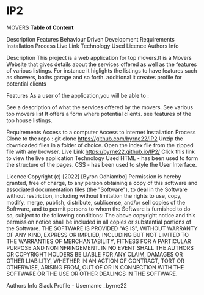# IP2
MOVERS
**Table of Content**

Description
Features
Behaviour Driven Development
Requirements
Installation Process
Live Link
Technology Used
Licence
Authors Info

Description
This project is a web application for top movers.It is a Movers Website that gives details about the services offered as well as the features of various listings. For instance it higlights the listings to have features such as showers, baths garage and so forth. additional it creates profile for potential clients

Features
As a user of the application,you will be able to :

See a description of what the services offered by the movers.
See various top movers list
It offers a form where potential clients.
see features of the top house listings.

Requirements
Access to a computer
Access to internet
Installation Process
Clone to the repo : git clone https://github.com/byrne22/IP2
Unzip the downloaded files in a folder of choice.
Open the index file from the zipped file with any browser.
Live Link https://byrne22.github.io/IP2/
Click this link to view the live application 
Technology Used
HTML - has been used to form the structure of the pages.
CSS - has been used to style the User Interface.

Licence
Copyright (c) [2022] [Byron Odhiambo] Permission is hereby granted, free of charge, to any person obtaining a copy of this software and associated documentation files (the "Software"), to deal in the Software without restriction, including without limitation the rights to use, copy, modify, merge, publish, distribute, sublicense, and/or sell copies of the Software, and to permit persons to whom the Software is furnished to do so, subject to the following conditions: The above copyright notice and this permission notice shall be included in all copies or substantial portions of the Software. THE SOFTWARE IS PROVIDED "AS IS", WITHOUT WARRANTY OF ANY KIND, EXPRESS OR IMPLIED, INCLUDING BUT NOT LIMITED TO THE WARRANTIES OF MERCHANTABILITY, FITNESS FOR A PARTICULAR PURPOSE AND NONINFRINGEMENT. IN NO EVENT SHALL THE AUTHORS OR COPYRIGHT HOLDERS BE LIABLE FOR ANY CLAIM, DAMAGES OR OTHER LIABILITY, WHETHER IN AN ACTION OF CONTRACT, TORT OR OTHERWISE, ARISING FROM, OUT OF OR IN CONNECTION WITH THE SOFTWARE OR THE USE OR OTHER DEALINGS IN THE SOFTWARE.

Authors Info
Slack Profile - Username _byrne22
